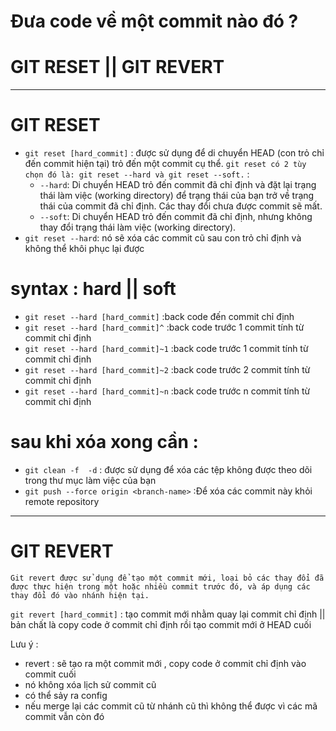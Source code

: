 # Đưa code về một commit nào đó ?

# GIT RESET || GIT REVERT
----------------------------------------------------------------
# GIT RESET 
- `git reset [hard_commit]` : được sử dụng để di chuyển HEAD (con trỏ chỉ đến commit hiện tại) trỏ đến một commit cụ thể.
`git reset có 2 tùy chọn đó là: git reset --hard và git reset --soft.` :
    - `--hard`: Di chuyển HEAD trỏ đến commit đã chỉ định và đặt lại trạng thái làm việc (working directory) để trạng thái của bạn trở về trạng thái của commit đã chỉ định. Các thay đổi chưa được commit sẽ mất.
    - `--soft`: Di chuyển HEAD trỏ đến commit đã chỉ định, nhưng không thay đổi trạng thái làm việc (working directory).
- `git reset --hard`: nó sẽ xóa các commit cũ sau con trỏ chỉ định và không thể khôi phục lại được
# syntax : hard || soft 
- `git reset --hard [hard_commit]` :back code đến commit chỉ định
- `git reset --hard [hard_commit]^` :back code  trước 1 commit tính từ commit chỉ định
- `git reset --hard [hard_commit]~1` :back code  trước 1 commit tính từ commit chỉ định
- `git reset --hard [hard_commit]~2` :back code  trước 2 commit tính từ commit chỉ định
- `git reset --hard [hard_commit]~n` :back code  trước n commit tính từ commit chỉ định

# sau khi xóa xong cần :
- `git clean -f  -d` : được sử dụng để xóa các tệp không được theo dõi trong thư mục làm việc của bạn
- `git push --force origin <branch-name>` :Để xóa các commit này khỏi remote repository

----------------------------------------------------------------
 # GIT REVERT 
 `Git revert được sử dụng để tạo một commit mới, loại bỏ các thay đổi đã được thực hiện trong một hoặc nhiều commit trước đó, và áp dụng các thay đổi đó vào nhánh hiện tại.`

`git revert [hard_commit]` : tạo commit mới nhằm quay lại commit chỉ định || bản chất là copy code ở commit chỉ định rồi tạo commit mới ở HEAD cuối

Lưu ý : 
- revert  : sẽ tạo ra một commit mới , copy code ở commit chỉ định vào commit cuối 
- nó không xóa lịch sử commit cũ
- có thể sảy ra config
- nếu merge lại các commit cũ từ nhánh cũ thì không thể được vì các mã commit vẫn còn đó



